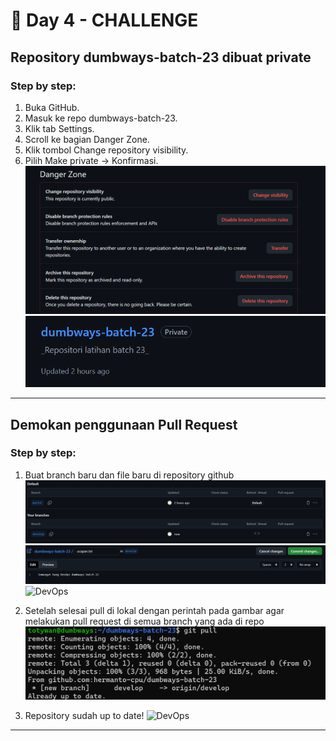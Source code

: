 # 📘 Day 4 - CHALLENGE

## Repository dumbways-batch-23 dibuat private

### Step by step:

1. Buka GitHub.
2. Masuk ke repo dumbways-batch-23.
3. Klik tab Settings.
4. Scroll ke bagian Danger Zone.
5. Klik tombol Change repository visibility.
6. Pilih Make private -> Konfirmasi.
   ![DevOps](img/danger.png)
   ![DevOps](img/private.png)

---

## Demokan penggunaan Pull Request

### Step by step:

1. Buat branch baru dan file baru di repository github
   ![DevOps](img/branch.png)
   ![DevOps](img/ucapan.png)
   ![DevOps](img/buat.png.png)

2. Setelah selesai pull di lokal dengan perintah pada gambar agar melakukan pull request di semua branch yang ada di repo
   ![DevOps](img/pull.png)
3. Repository sudah up to date!
   ![DevOps](img/cek_pull.png.png)

---
